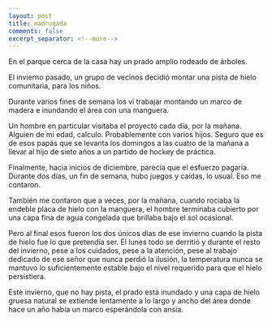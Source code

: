 ```yaml
---
layout: post
title: madrugada
comments: false
excerpt_separator: <!--more-->
---
```


En el parque cerca de la casa hay un prado amplio rodeado de árboles.  

El invierno pasado, un grupo de vecinos decidió montar una pista de hielo comunitaria, para los niños. 

Durante varios fines de semana los vi trabajar montando un marco de madera e inundando el área con una manguera. 

Un hombre en particular visitaba el proyecto cada día, por la mañana. Alguien de mi edad, calculo. Probablemente con varios hijos. Seguro que es de esos papás que se levanta los domingos a las cuatro de la mañana a llevar al hijo de siete años a un partido de hockey de práctica. 

Finalmente, hacia inicios de diciembre, parecía que el esfuerzo pagaría. Durante dos días, un fin de semana, hubo juegos y caídas, lo usual. Eso me contaron.

También me contaron que a veces, por la mañana, cuando rociaba la endeble placa de hielo con la manguera, el hombre terminaba cubierto por una capa fina de agua congelada que brillaba bajo el sol ocasional. 

Pero al final esos fueron los dos únicos días de ese invierno cuando la pista de hielo fue lo que pretendía ser. El lunes todo se derritió y durante el resto del invierno, pese a los cuidados, pese a la atención, pese al trabajo dedicado de ese señor que nunca perdió la ilusión, la temperatura nunca se mantuvo lo suficientemente estable bajo el nivel requerido para que el hielo persistiera. 

Este invierno, que no hay pista, el prado está inundado y una capa de hielo gruesa natural se extiende lentamente a lo largo y ancho del área donde hace un año había un marco esperándola con ansia.  

